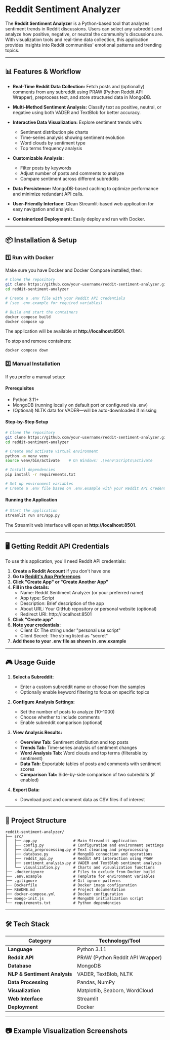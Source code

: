 # Reddit Sentiment Analyzer

The **Reddit Sentiment Analyzer** is a Python-based tool that analyzes sentiment trends in Reddit discussions. Users can select any subreddit and analyze how positive, negative, or neutral the community's discussions are. With visualization tools and real-time data collection, this application provides insights into Reddit communities' emotional patterns and trending topics.



---

## 📊 Features & Workflow

- **Real-Time Reddit Data Collection:** Fetch posts and (optionally) comments from any subreddit using PRAW (Python Reddit API Wrapper), preprocess text, and store structured data in MongoDB.
  
- **Multi-Method Sentiment Analysis:** Classify text as positive, neutral, or negative using both VADER and TextBlob for better accuracy.

- **Interactive Data Visualization:** Explore sentiment trends with:
  - Sentiment distribution pie charts
  - Time-series analysis showing sentiment evolution
  - Word clouds by sentiment type
  - Top terms frequency analysis
  
- **Customizable Analysis:**
  - Filter posts by keywords
  - Adjust number of posts and comments to analyze
  - Compare sentiment across different subreddits
  
- **Data Persistence:** MongoDB-based caching to optimize performance and minimize redundant API calls.

- **User-Friendly Interface:** Clean Streamlit-based web application for easy navigation and analysis.

- **Containerized Deployment:** Easily deploy and run with Docker.

---

## 📦 Installation & Setup

### **1️⃣ Run with Docker**

Make sure you have Docker and Docker Compose installed, then:

```bash
# Clone the repository
git clone https://github.com/your-username/reddit-sentiment-analyzer.git
cd reddit-sentiment-analyzer

# Create a .env file with your Reddit API credentials
# (see .env.example for required variables)

# Build and start the containers
docker compose build
docker compose up
```

The application will be available at **http://localhost:8501**.

To stop and remove containers:

```bash
docker compose down
```

### **2️⃣ Manual Installation**

If you prefer a manual setup:

#### **Prerequisites**

- Python 3.11+
- MongoDB (running locally on default port or configured via .env)
- (Optional) NLTK data for VADER—will be auto-downloaded if missing

#### **Step-by-Step Setup**

```bash
# Clone the repository
git clone https://github.com/your-username/reddit-sentiment-analyzer.git
cd reddit-sentiment-analyzer

# Create and activate virtual environment
python -m venv venv
source venv/bin/activate    # On Windows: .\venv\Scripts\activate

# Install dependencies
pip install -r requirements.txt

# Set up environment variables
# Create a .env file based on .env.example with your Reddit API credentials
```

#### **Running the Application**

```bash
# Start the application
streamlit run src/app.py
```

The Streamlit web interface will open at **http://localhost:8501**.

---

## 🖥️ Getting Reddit API Credentials

To use this application, you'll need Reddit API credentials:

1. **Create a Reddit Account** if you don't have one
2. **Go to [Reddit's App Preferences](https://www.reddit.com/prefs/apps)**
3. **Click "Create App" or "Create Another App"**
4. **Fill in the details:**
   - Name: Reddit Sentiment Analyzer (or your preferred name)
   - App type: Script
   - Description: Brief description of the app
   - About URL: Your GitHub repository or personal website (optional)
   - Redirect URI: http://localhost:8501
5. **Click "Create app"**
6. **Note your credentials:**
   - Client ID: The string under "personal use script"
   - Client Secret: The string listed as "secret"
7. **Add these to your .env file as shown in .env.example**

---

## 🎮 Usage Guide

1. **Select a Subreddit:**
   - Enter a custom subreddit name or choose from the samples
   - Optionally enable keyword filtering to focus on specific topics

2. **Configure Analysis Settings:**
   - Set the number of posts to analyze (10-1000)
   - Choose whether to include comments
   - Enable subreddit comparison (optional)

3. **View Analysis Results:**
   - **Overview Tab:** Sentiment distribution and top posts
   - **Trends Tab:** Time-series analysis of sentiment changes
   - **Word Analysis Tab:** Word clouds and top terms (filterable by sentiment)
   - **Data Tab:** Exportable tables of posts and comments with sentiment scores
   - **Comparison Tab:** Side-by-side comparison of two subreddits (if enabled)

4. **Export Data:**
   - Download post and comment data as CSV files if of interest

---

## 🧩 Project Structure

```
reddit-sentiment-analyzer/
├── src/
│   ├── app.py                # Main Streamlit application
│   ├── config.py             # Configuration and environment settings
│   ├── data_preprocessing.py # Text cleaning and preprocessing
│   ├── database.py           # MongoDB connection and operations
│   ├── reddit_api.py         # Reddit API interaction using PRAW
│   ├── sentiment_analysis.py # VADER and TextBlob sentiment analysis
│   └── visualization.py      # Charts and visualization functions
├── .dockerignore             # Files to exclude from Docker build
├── .env.example              # Template for environment variables
├── .gitignore                # Git ignore patterns
├── Dockerfile                # Docker image configuration
├── README.md                 # Project documentation
├── docker-compose.yml        # Docker configuration
├── mongo-init.js             # MongoDB initialization script
└── requirements.txt          # Python dependencies
```

---

## 🛠️ Tech Stack

| Category | Technology/Tool |
|----------|-----------------|
| **Language** | Python 3.11 |
| **Reddit API** | PRAW (Python Reddit API Wrapper) |
| **Database** | MongoDB |
| **NLP & Sentiment Analysis** | VADER, TextBlob, NLTK |
| **Data Processing** | Pandas, NumPy |
| **Visualization** | Matplotlib, Seaborn, WordCloud |
| **Web Interface** | Streamlit |
| **Deployment** | Docker |

---

## 📷 Example Visualization Screenshots


